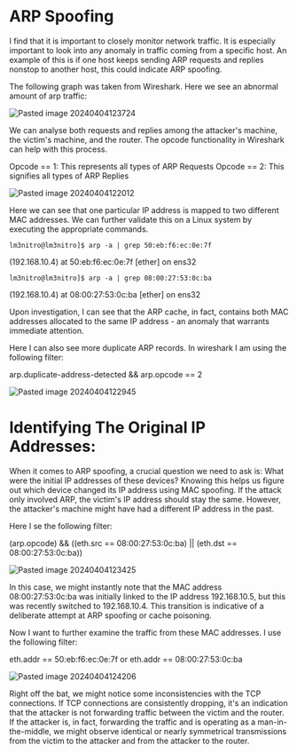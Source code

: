 # ARP Spoofing

I find that it is important to closely monitor network traffic. It is especially important to look into any anomaly in traffic coming from a specific host. An example of this is if one host keeps sending ARP requests and replies nonstop to another host, this could indicate ARP spoofing.

The following graph was taken from Wireshark. Here we see an abnormal amount of arp traffic:

![Pasted image 20240404123724](https://github.com/lm3nitro/Projects/assets/55665256/18ac919f-e3b2-43d1-924d-20b370481de9)

We can analyse both requests and replies among the attacker's machine, the victim's machine, and the router. The opcode functionality in Wireshark can help with this process.

Opcode == 1: This represents all types of ARP Requests
Opcode == 2: This signifies all types of ARP Replies

![Pasted image 20240404122012](https://github.com/lm3nitro/Projects/assets/55665256/ebb2a3e4-53f8-484d-88cb-02915a8e598e)

Here we can see that one particular IP address is mapped to two different MAC addresses. We can further validate this on a Linux system by executing the appropriate commands.
```
lm3nitro@lm3nitro]$ arp -a | grep 50:eb:f6:ec:0e:7f
```
 (192.168.10.4) at 50:eb:f6:ec:0e:7f [ether] on ens32
```
lm3nitro@lm3nitro]$ arp -a | grep 08:00:27:53:0c:ba
```
 (192.168.10.4) at 08:00:27:53:0c:ba [ether] on ens32

Upon investigation, I can see that the ARP cache, in fact, contains both MAC addresses allocated to the same IP address - an anomaly that warrants immediate attention.

Here I can also see more duplicate ARP records. In wireshark I am using the following filter:

arp.duplicate-address-detected && arp.opcode == 2

![Pasted image 20240404122945](https://github.com/lm3nitro/Projects/assets/55665256/0ad68d16-3096-4959-bf80-648ae1ab95b0)

# Identifying The Original IP Addresses:

When it comes to ARP spoofing, a crucial question we need to ask is: What were the initial IP addresses of these devices? Knowing this helps us figure out which device changed its IP address using MAC spoofing. If the attack only involved ARP, the victim's IP address should stay the same. However, the attacker's machine might have had a different IP address in the past.

Here I se the following filter:

(arp.opcode) && ((eth.src == 08:00:27:53:0c:ba) || (eth.dst == 08:00:27:53:0c:ba))

![Pasted image 20240404123425](https://github.com/lm3nitro/Projects/assets/55665256/2c9392f7-f2eb-455c-bf3a-0d13f2c2dcf1)

In this case, we might instantly note that the MAC address 08:00:27:53:0c:ba was initially linked to the IP address 192.168.10.5, but this was recently switched to 192.168.10.4. This transition is indicative of a deliberate attempt at ARP spoofing or cache poisoning.

Now I want to further examine the traffic from these MAC addresses. I use the following filter:

eth.addr == 50:eb:f6:ec:0e:7f or eth.addr == 08:00:27:53:0c:ba

![Pasted image 20240404124206](https://github.com/lm3nitro/Projects/assets/55665256/362f3364-89dd-4610-8353-3a7cf2babf69)


Right off the bat, we might notice some inconsistencies with the TCP connections. If TCP connections are consistently dropping, it's an indication that the attacker is not forwarding traffic between the victim and the router. If the attacker is, in fact, forwarding the traffic and is operating as a man-in-the-middle, we might observe identical or nearly symmetrical transmissions from the victim to the attacker and from the attacker to the router.

